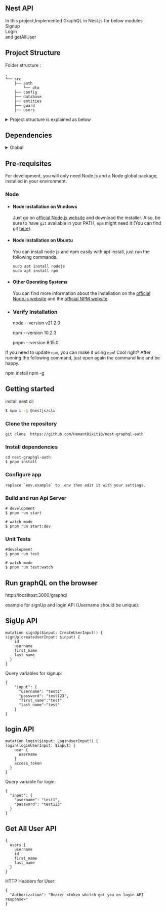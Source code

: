 ## Nest API

In this project,Implemented GraphQL in Nest.js for below modules  
Signup  
Login  
and getAllUser

## Project Structure

Folder structure :

    .
    └── src
        ├── auth
            └── dto
        ├── config
        ├── database
        ├── entities
        ├── guard
        ├── users

<details>
<summary>Project structure is explained as below</summary>

| Name                      | Description                                       |
| ------------------------- | ------------------------------------------------- |
| **src**                   | Contains source code that will be compiled        |
| **src/auth**              | Authontications with JWT                          |
| **src/config**            | Application configuration                         |
| **src/database**          | Database connection                               |
| **src/entities**          | All entities file which define data column        |
| **src/guard**             | local and jwt guard                               |
| **src/users**             | Fetch user data from DB                           |
| **src/app.controller.ts** | Just for test to run project                      |
| **src/app.module.ts**     | contain connection and other service/module files |
| **src/app.service.ts**    | just get message                                  |
| **src/main.ts**           | Entry to run project                              |
| **package.json**          | Contains all important metadata about project     |
| **pnpm-lock.yaml**        | Contains all important metadata about project     |

</details>

## Dependencies

<details>
<summary>Global</summary>

| Name                       | Version        | Description                                                                               |
| -------------------------- | -------------- | ----------------------------------------------------------------------------------------- |
| "@apollo/server"           | "^4.10.0"      | A stand-alone GraphQL server, including in a serverless environment                       |
| "@nestjs/apollo"           | "^12.0.11"     | server-side framework                                                                     |
| "@nestjs/common"           | "^10.0.0"      | build Rest APIs, MVC applications, GraphQL applications, Web Sockets                      |
| "@nestjs/config"           | "^3.1.1"       | for set configurations                                                                    |
| "@nestjs/graphql"          | "^12.0.11"     | data catching                                                                             |
| "@nestjs/jwt"              | "^10.2.0"      | generate auth token                                                                       |
| "@nestjs/passport"         | "^10.0.3"      | modular authentication middleware                                                         |
| "@nestjs/platform-express" | "^10.0.0"      | build applications                                                                        |
| "@nestjs/typeorm"          | "^10.0.1"      | TypeORM supports the repository design pattern, thus each entity has its own Repository   |
| "apollo-server-express"    | "^3.13.0"      | ApolloServer class to create an instance of Apollo Server                                 |
| "bcrypt"                   | "^5.1.1"       | password hashing and safe storing in the backend of applications                          |
| "dotenv"                   | "^16.4.1"      | dotenv set variables outside of the code and can be accessed using the process.env object |
| "graphql"                  | "^16.6.0"      | API aggregation & data catching                                                           |
| "mysql2"                   | "^3.9.1"       | connect mysql database                                                                    |
| "passport"                 | "^0.7.0"       | Passport's sole purpose is to authenticate requests                                       |
| "passport-jwt"             | "^4.0.1"       | jwt authentication                                                                        |
| "passport-local"           | "^1.0.0"       | local authentication                                                                      |
| "reflect-metadata"         | "^0.1.13"      | Reflect API includes methods for accessing and modifying metadata                         |
| "type-graphql"             | "2.0.0-beta.1" | Create GraphQL schema definitions from TypeScript classes                                 |
| "typeorm"                  | "^0.3.20       | ORM maps tables to model classes                                                          |

</details>

## Pre-requisites

For development, you will only need Node.js and a Node global package, installed in your environment.

### Node

- #### Node installation on Windows

  Just go on [official Node.js website](https://nodejs.org/) and download the installer.
  Also, be sure to have `git` available in your PATH, `npm` might need it (You can find git [here](https://git-scm.com/)).

- #### Node installation on Ubuntu

  You can install node js and npm easily with apt install, just run the following commands.

      sudo apt install nodejs
      sudo apt install npm

- #### Other Operating Systems

  You can find more information about the installation on the [official Node.js website](https://nodejs.org/) and the [official NPM website](https://npmjs.org/).

- ### Verify Installation

  node --version
  v21.2.0

  npm --version
  10.2.3

  pnpm --version
  8.15.0

If you need to update `npm`, you can make it using `npm`! Cool right? After running the following command, just open again the command line and be happy.

npm install npm -g

## Getting started

install nest cli

```bash
$ npm i -g @nestjs/cli
```

### Clone the repository

```
git clone  https://github.com/HemantDixit10/nest-graphql-auth
```

### Install dependencies

```
cd nest-graphql-auth
$ pnpm install
```

### Configure app

```
replace `env.example` to .env then edit it with your settings.
```

### Build and run Api Server

```
# development
$ pnpm run start
```

```
# watch mode
$ pnpm run start:dev
```

### Unit Tests

```
#development
$ pnpm run test
```

```
# watch mode
$ pnpm run test:watch

```

## Run graphQL on the browser

http://localhost:3000/graphql

example for signUp and login API (Username should be unique):

## SigUp API

    mutation signUp($input: CreateUserInput!) {
    signUp(createUserInput: $input) {
        id
        username
        first_name
        last_name
      }
    }

Query variables for signup:

    {
        "input": {
          "username": "test1",
          "password": "test123",
          "first_name":"test",
          "last_name":"test"
        }
    }

## login API

    mutation login($input: LoginUserInput!) {
    login(loginUserInput: $input) {
        user {
          username
        }
        access_token
      }
    }

Query variable for login:

    {
      "input": {
        "username": "test1",
        "password": "test123"
      }
    }

## Get All User API

    {
      users {
        username
        id
        first_name
        last_name
      }
    }

HTTP Headers for User:

    {
      "Authorization": "Bearer <token whitch got you on login API response>"
    }

```

```